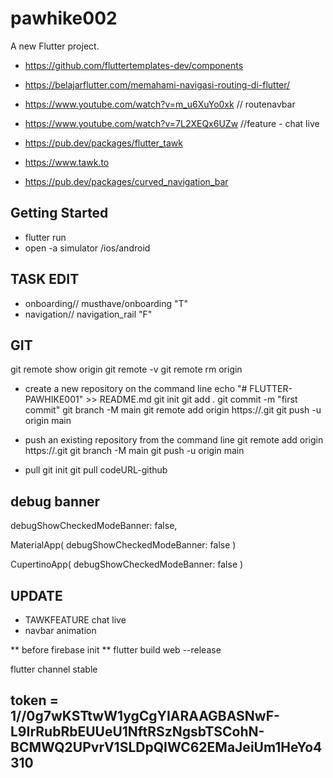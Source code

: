 # pawhike002

A new Flutter project.

- https://github.com/fluttertemplates-dev/components
- https://belajarflutter.com/memahami-navigasi-routing-di-flutter/
- https://www.youtube.com/watch?v=m_u6XuYo0xk // routenavbar

- https://www.youtube.com/watch?v=7L2XEQx6UZw //feature - chat live

- https://pub.dev/packages/flutter_tawk

- https://www.tawk.to

- https://pub.dev/packages/curved_navigation_bar


## Getting Started
- flutter run 
- open -a simulator /ios/android

## TASK EDIT
- onboarding// musthave/onboarding "T"
- navigation// navigation_rail "F"

## GIT

git remote show origin
git remote -v
git remote rm origin

- create a new repository on the command line
echo "# FLUTTER-PAWHIKE001" >> README.md
git init
git add .
git commit -m "first commit"
git branch -M main
git remote add origin https://.git
git push -u origin main

- push an existing repository from the command line
git remote add origin https://.git
git branch -M main
git push -u origin main

- pull
git init
git pull codeURL-github

## debug banner
debugShowCheckedModeBanner: false,

MaterialApp(
  debugShowCheckedModeBanner: false
)

CupertinoApp(
  debugShowCheckedModeBanner: false
)

## UPDATE
- TAWKFEATURE chat live
- navbar animation

** before firebase init **
flutter build web --release

flutter channel stable

## token = 1//0g7wKSTtwW1ygCgYIARAAGBASNwF-L9IrRubRbEUUeU1NftRSzNgsbTSCohN-BCMWQ2UPvrV1SLDpQIWC62EMaJeiUm1HeYo4310